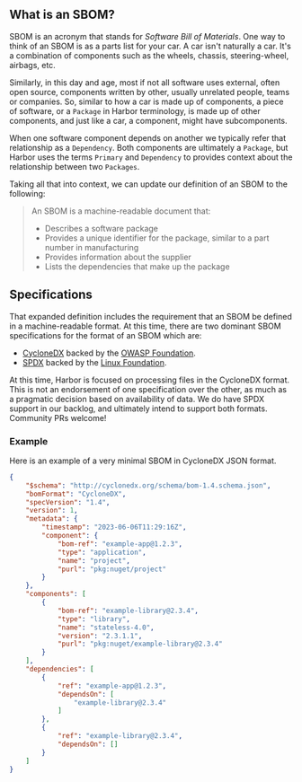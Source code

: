 ## What is an SBOM?

SBOM is an acronym that stands for _Software Bill of Materials_. One way to think of an SBOM is 
as a parts list for your car. A car isn't naturally a car. It's a combination of components such as 
the wheels, chassis, steering-wheel, airbags, etc.

Similarly, in this day and age, most if not all software uses external, often open source, 
components written by other, usually unrelated people, teams or companies. So, similar to how a 
car is made up of components, a piece of software, or a `Package` in Harbor terminology, is made 
up of other components, and just like a car, a component, might have subcomponents.

When one software component depends on another we typically refer that relationship as a `Dependency`.
Both components are ultimately a `Package`, but Harbor uses the terms `Primary` and `Dependency` 
to provides context about the relationship between two `Packages`.

Taking all that into context, we can update our definition of an SBOM to the following:

> An SBOM is a machine-readable document that:
> - Describes a software package
> - Provides a unique identifier for the package, similar to a part number in manufacturing
> - Provides information about the supplier
> - Lists the dependencies that make up the package

## Specifications

That expanded definition includes the requirement that an SBOM be defined in a machine-readable 
format. At this time, there are two dominant SBOM specifications for the format of an SBOM which 
are:

- [CycloneDX](https://cyclonedx.org/) backed by the [OWASP Foundation](https://owasp.org/).
- [SPDX](https://spdx.dev/) backed by the [Linux Foundation](https://www.linuxfoundation.org/).

At this time, Harbor is focused on processing files in the CycloneDX format. This is not an 
endorsement of one specification over the other, as much as a pragmatic decision based on 
availability of data. We do have SPDX support in our backlog, and ultimately intend to support 
both formats. Community PRs welcome!

### Example

Here is an example of a very minimal SBOM in CycloneDX JSON format.

```json
{
    "$schema": "http://cyclonedx.org/schema/bom-1.4.schema.json",
    "bomFormat": "CycloneDX",
    "specVersion": "1.4",
    "version": 1,
    "metadata": {
        "timestamp": "2023-06-06T11:29:16Z",
        "component": {
            "bom-ref": "example-app@1.2.3",
            "type": "application",
            "name": "project",
            "purl": "pkg:nuget/project"
        }
    },
    "components": [
        {
            "bom-ref": "example-library@2.3.4",
            "type": "library",
            "name": "stateless-4.0",
            "version": "2.3.1.1",
            "purl": "pkg:nuget/example-library@2.3.4"
        }
    ],
    "dependencies": [
        {
            "ref": "example-app@1.2.3",
            "dependsOn": [
                "example-library@2.3.4"
            ]
        },
        {
            "ref": "example-library@2.3.4",
            "dependsOn": []
        }
    ]
}
```

